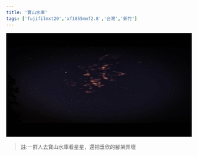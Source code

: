 ```yaml
---
title: '寶山水庫'
tags: ['fujifilmxt20','xf1855mmf2.8','台灣','新竹']
---
```

![001](./img/instagram_output/202112/001.webp)
>註:一群人去寶山水庫看星星，還把垂欣的腳架弄壞
